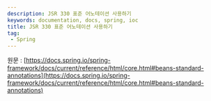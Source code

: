 ```yaml
---
description: JSR 330 표준 어노테이션 사용하기
keywords: documentation, docs, spring, ioc
title: JSR 330 표준 어노테이션 사용하기
tag:
 - Spring
---
```


원문 : [https://docs.spring.io/spring-framework/docs/current/reference/html/core.html#beans-standard-annotations](https://docs.spring.io/spring-framework/docs/current/reference/html/core.html#beans-standard-annotations)